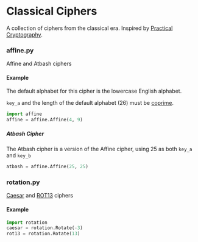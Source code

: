 # Classical Ciphers
A collection of ciphers from the classical era. Inspired by [Practical Cryptography](https://practicalcryptography.com/ciphers/classical-era).

### affine.py
Affine and Atbash ciphers
#### Example
The default alphabet for this cipher is the lowercase English alphabet.

`key_a` and the length of the default alphabet (26) must be [coprime](https://en.wikipedia.org/wiki/Coprime_integers).
````python
import affine
affine = affine.Affine(4, 9)
````

##### Atbash Cipher
The Atbash cipher is a version of the Affine cipher, using 25 as both `key_a` and `key_b`
```` python
atbash = affine.Affine(25, 25)
````

### rotation.py
[Caesar](https://en.wikipedia.org/wiki/Caesar_cipher) and [ROT13](https://en.wikipedia.org/wiki/ROT13) ciphers

#### Example
```python
import rotation
caesar = rotation.Rotate(-3)
rot13 = rotation.Rotate(13)
```

